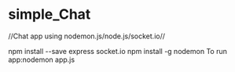 # simple_Chat
//Chat app using nodemon.js/node.js/socket.io//

npm install --save express socket.io
npm install -g nodemon
To run app:nodemon app.js
